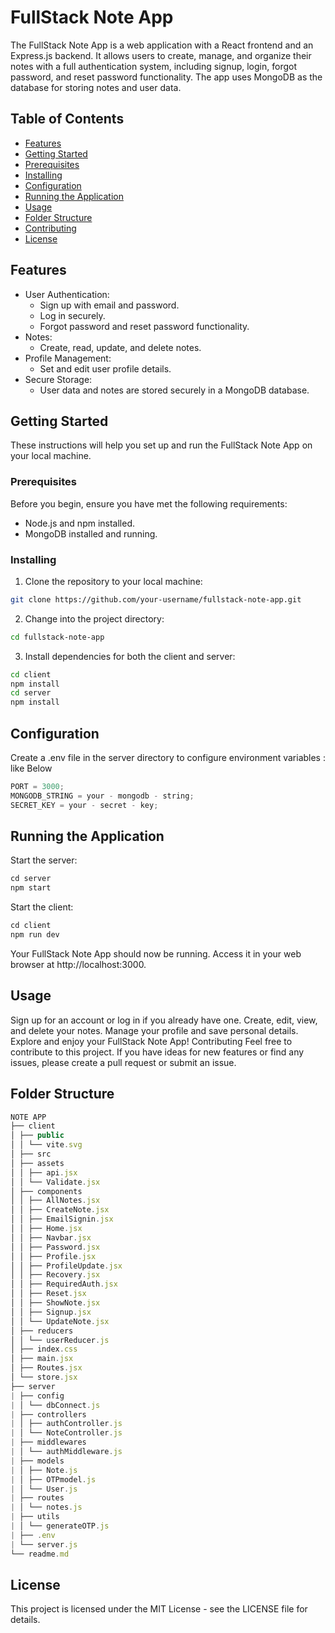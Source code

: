 # FullStack Note App

The FullStack Note App is a web application with a React frontend and an Express.js backend. It allows users to create, manage, and organize their notes with a full authentication system, including signup, login, forgot password, and reset password functionality. The app uses MongoDB as the database for storing notes and user data.

## Table of Contents

- [Features](#features)
- [Getting Started](#getting-started)
- [Prerequisites](#prerequisites)
- [Installing](#installing)
- [Configuration](#configuration)
- [Running the Application](#running-the-application)
- [Usage](#usage)
- [Folder Structure](#folder-structure)
- [Contributing](#contributing)
- [License](#license)

## Features

- User Authentication:
  - Sign up with email and password.
  - Log in securely.
  - Forgot password and reset password functionality.
- Notes:
  - Create, read, update, and delete notes.
- Profile Management:
  - Set and edit user profile details.
- Secure Storage:
  - User data and notes are stored securely in a MongoDB database.

## Getting Started

These instructions will help you set up and run the FullStack Note App on your local machine.

### Prerequisites

Before you begin, ensure you have met the following requirements:

- Node.js and npm installed.
- MongoDB installed and running.

### Installing

1. Clone the repository to your local machine:

```bash
git clone https://github.com/your-username/fullstack-note-app.git
```

2. Change into the project directory:

```bash
cd fullstack-note-app
```

3. Install dependencies for both the client and server:

```bash
cd client
npm install
cd server
npm install
```

## Configuration

Create a .env file in the server directory to configure environment variables : like Below

```js
PORT = 3000;
MONGODB_STRING = your - mongodb - string;
SECRET_KEY = your - secret - key;
```

## Running the Application

Start the server:

```js
cd server
npm start
```

Start the client:

```js
cd client
npm run dev
```

Your FullStack Note App should now be running. Access it in your web browser at http://localhost:3000.

## Usage

Sign up for an account or log in if you already have one.
Create, edit, view, and delete your notes.
Manage your profile and save personal details.
Explore and enjoy your FullStack Note App!
Contributing
Feel free to contribute to this project. If you have ideas for new features or find any issues, please create a pull request or submit an issue.

## Folder Structure

```js
NOTE APP
├── client
│ ├── public
│ │ └── vite.svg
│ ├── src
│ ├── assets
│ │ ├── api.jsx
│ │ └── Validate.jsx
│ ├── components
│ │ ├── AllNotes.jsx
│ │ ├── CreateNote.jsx
│ │ ├── EmailSignin.jsx
│ │ ├── Home.jsx
│ │ ├── Navbar.jsx
│ │ ├── Password.jsx
│ │ ├── Profile.jsx
│ │ ├── ProfileUpdate.jsx
│ │ ├── Recovery.jsx
│ │ ├── RequiredAuth.jsx
│ │ ├── Reset.jsx
│ │ ├── ShowNote.jsx
│ │ ├── Signup.jsx
│ │ └── UpdateNote.jsx
│ ├── reducers
│ │ └── userReducer.js
│ ├── index.css
│ ├── main.jsx
│ ├── Routes.jsx
│ └── store.jsx
├── server
| ├── config
| │ └── dbConnect.js
| ├── controllers
| │ ├── authController.js
| │ └── NoteController.js
| ├── middlewares
| │ └── authMiddleware.js
| ├── models
| │ ├── Note.js
| │ ├── OTPmodel.js
| │ └── User.js
| ├── routes
| │ └── notes.js
| ├── utils
| │ └── generateOTP.js
| ├── .env
| └── server.js
└── readme.md
```

## License

This project is licensed under the MIT License - see the LICENSE file for details.
